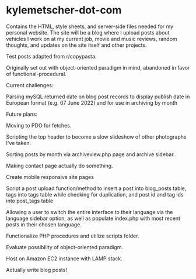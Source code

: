 # kylemetscher-dot-com

Contains the HTML, style sheets, and server-side files needed for my personal website. The site will be a blog where I upload posts about vehicles I work
on at my current job, movie and music reviews, random thoughts, and updates on the site itself and other projects.

Test posts adapted from r/copypasta.

Originally set out with object-oriented paradigm in mind, abandoned in favor of functional-procedural.

Current challenges:

Parsing mySQL returned date on blog post records to display publish date in European format (e.g. 07 June 2022) and for use in archiving by month

Future plans:

Moving to PDO for fetches.

Scripting the top header to become a slow slideshow of other photographs I've taken.

Sorting posts by month via archiveview.php page and archive sidebar.

Making contact page actually do something.

Create mobile responsive site pages

Script a post upload function/method to insert a post into blog_posts table, tags into tags table while checking for duplication, and post id and tag ids into post_tags table

Allowing a user to switch the entire interface to their language via the language sidebar option, as well as populate index.php with most recent posts in their chosen language.

Functionalize PHP procedures and utilize scripts folder.

Evaluate possibility of object-oriented paradigm.

Host on Amazon EC2 instance with LAMP stack.

Actually write blog posts!
